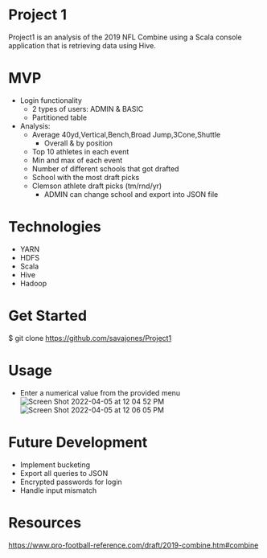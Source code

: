 # Project 1
Project1 is an analysis of the 2019 NFL Combine using a Scala console application that is retrieving data using Hive.
# MVP
- Login functionality
  - 2 types of users: ADMIN & BASIC
  - Partitioned table
- Analysis:
  - Average 40yd,Vertical,Bench,Broad Jump,3Cone,Shuttle
    - Overall & by position
  - Top 10 athletes in each event
  - Min and max of each event
  - Number of different schools that got drafted
  - School with the most draft picks
  - Clemson athlete draft picks (tm/rnd/yr)
    - ADMIN can change school and export into JSON file
# Technologies
- YARN
- HDFS
- Scala
- Hive
- Hadoop
# Get Started
$ git clone https://github.com/savajones/Project1
# Usage
- Enter a numerical value from the provided menu
![Screen Shot 2022-04-05 at 12 04 52 PM](https://user-images.githubusercontent.com/100616163/161797755-e5a199c8-0161-4bda-973e-22ebe402e2fc.png)
![Screen Shot 2022-04-05 at 12 06 05 PM](https://user-images.githubusercontent.com/100616163/161797768-800c8ee8-06ed-41c8-80b5-7f9a52328169.png)
# Future Development
- Implement bucketing
- Export all queries to JSON
- Encrypted passwords for login
- Handle input mismatch
# Resources
https://www.pro-football-reference.com/draft/2019-combine.htm#combine

